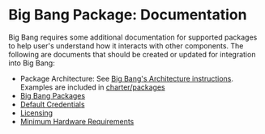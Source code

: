 # Big Bang Package: Documentation

Big Bang requires some additional documentation for supported packages to help user's understand how it interacts with other components.  The following are documents that should be created or updated for integration into Big Bang:

- Package Architecture: See [Big Bang's Architecture instructions](../../../charter/packages/ref-package/Architecture.md).  Examples are included in [charter/packages](../../../charter/packages)
- [Big Bang Packages](../../../charter/BigBangPackages.md)
- [Default Credentials](../../guides/using-bigbang/default-credentials.md)
- [Licensing](../../understanding-bigbang/licensing-expectations.md)
- [Minimum Hardware Requirements](../../guides/prerequisites/minimum-hardware-requirements.md)
